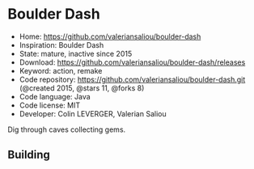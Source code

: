 # Boulder Dash

- Home: https://github.com/valeriansaliou/boulder-dash
- Inspiration: Boulder Dash
- State: mature, inactive since 2015
- Download: https://github.com/valeriansaliou/boulder-dash/releases
- Keyword: action, remake
- Code repository: https://github.com/valeriansaliou/boulder-dash.git (@created 2015, @stars 11, @forks 8)
- Code language: Java
- Code license: MIT
- Developer: Colin LEVERGER, Valerian Saliou

Dig through caves collecting gems.

## Building


